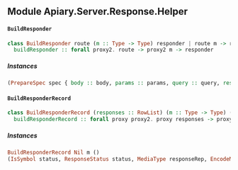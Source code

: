 ## Module Apiary.Server.Response.Helper

#### `BuildResponder`

``` purescript
class BuildResponder route (m :: Type -> Type) responder | route m -> responder where
  buildResponder :: forall proxy2. route -> proxy2 m -> responder
```

##### Instances
``` purescript
(PrepareSpec spec { body :: body, params :: params, query :: query, response :: Record responses }, RowToList responses responseList, BuildResponderRecord responseList m responders) => BuildResponder (Route method path spec) m (Record responders)
```

#### `BuildResponderRecord`

``` purescript
class BuildResponderRecord (responses :: RowList) (m :: Type -> Type) (responders :: # Type) | responses m -> responders where
  buildResponderRecord :: forall proxy proxy2. proxy responses -> proxy2 m -> Builder (Record ()) (Record responders)
```

##### Instances
``` purescript
BuildResponderRecord Nil m ()
(IsSymbol status, ResponseStatus status, MediaType responseRep, EncodeMedia responseRep response, MonadEffect m, Lacks status responders', Cons status (response -> FullResponse m) responders' responders, BuildResponderRecord responseList m responders') => BuildResponderRecord (Cons status responseRep responseList) m responders
```


